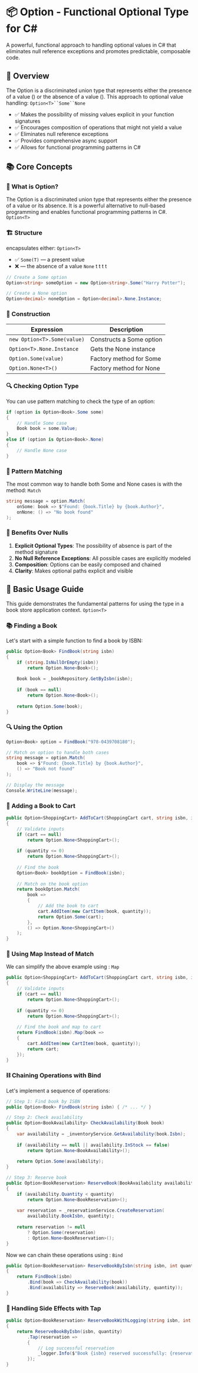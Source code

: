 # 📦 Option - Functional Optional Type for C#

A powerful, functional approach to handling optional values in C# that eliminates null reference exceptions and promotes predictable, composable code.

## 🧭 Overview

The Option<T> is a discriminated union type that represents either the presence of a value () or the absence of a value (). This approach to optional value handling: `Option<T>``Some``None`

- ✅ Makes the possibility of missing values explicit in your function signatures
- ✅ Encourages composition of operations that might not yield a value
- ✅ Eliminates null reference exceptions
- ✅ Provides comprehensive async support
- ✅ Allows for functional programming patterns in C#

## 📚 Core Concepts

### 🧱 What is Option?

The Option<T> is a discriminated union type that represents either the presence of a value or its absence. It is a powerful alternative to null-based programming and enables functional programming
patterns in C#.
`Option<T>`

### 🏗️ Structure

encapsulates either: `Option<T>`

- ✅ `Some(T)` — a present value
- ❌ — the absence of a value `None`
  t
  t
  t
  t

``` csharp
// Create a Some option
Option<string> someOption = new Option<string>.Some("Harry Potter");

// Create a None option
Option<decimal> noneOption = Option<decimal>.None.Instance;
```

### 🧰 Construction

| Expression                  | Description              |
|-----------------------------|--------------------------|
| `new Option<T>.Some(value)` | Constructs a Some option |
| `Option<T>.None.Instance`   | Gets the None instance   |
| `Option.Some(value)`        | Factory method for Some  |
| `Option.None<T>()`          | Factory method for None  |

### 🔍 Checking Option Type

You can use pattern matching to check the type of an option:

``` csharp
if (option is Option<Book>.Some some)
{
    // Handle Some case
    Book book = some.Value;
}
else if (option is Option<Book>.None)
{
    // Handle None case
}
```

### 🔄 Pattern Matching

The most common way to handle both Some and None cases is with the method: `Match`

``` csharp
string message = option.Match(
    onSome: book => $"Found: {book.Title} by {book.Author}",
    onNone: () => "No book found"
);
```

### 🌟 Benefits Over Nulls

1. **Explicit Optional Types**: The possibility of absence is part of the method signature
2. **No Null Reference Exceptions**: All possible cases are explicitly modeled
3. **Composition**: Options can be easily composed and chained
4. **Clarity**: Makes optional paths explicit and visible

## 📖 Basic Usage Guide

This guide demonstrates the fundamental patterns for using the type in a book store application context. `Option<T>`

### 📚 Finding a Book

Let's start with a simple function to find a book by ISBN:

``` csharp
public Option<Book> FindBook(string isbn)
{
    if (string.IsNullOrEmpty(isbn))
        return Option.None<Book>();
        
    Book book = _bookRepository.GetByIsbn(isbn);
    
    if (book == null)
        return Option.None<Book>();
        
    return Option.Some(book);
}
```

### 🔍 Using the Option

``` csharp
Option<Book> option = FindBook("978-0439708180");

// Match on option to handle both cases
string message = option.Match(
    book => $"Found: {book.Title} by {book.Author}",
    () => "Book not found"
);

// Display the message
Console.WriteLine(message);
```

### 🛒 Adding a Book to Cart

``` csharp
public Option<ShoppingCart> AddToCart(ShoppingCart cart, string isbn, int quantity)
{
    // Validate inputs
    if (cart == null)
        return Option.None<ShoppingCart>();
        
    if (quantity <= 0)
        return Option.None<ShoppingCart>();
    
    // Find the book
    Option<Book> bookOption = FindBook(isbn);
    
    // Match on the book option
    return bookOption.Match(
        book => 
        {
            // Add the book to cart
            cart.AddItem(new CartItem(book, quantity));
            return Option.Some(cart);
        },
        () => Option.None<ShoppingCart>()
    );
}
```

### 🔄 Using Map Instead of Match

We can simplify the above example using : `Map`

``` csharp
public Option<ShoppingCart> AddToCart(ShoppingCart cart, string isbn, int quantity)
{
    // Validate inputs
    if (cart == null)
        return Option.None<ShoppingCart>();
        
    if (quantity <= 0)
        return Option.None<ShoppingCart>();
    
    // Find the book and map to cart
    return FindBook(isbn).Map(book => 
    {
        cart.AddItem(new CartItem(book, quantity));
        return cart;
    });
}
```

### ⛓️ Chaining Operations with Bind

Let's implement a sequence of operations:

``` csharp
// Step 1: Find book by ISBN
public Option<Book> FindBook(string isbn) { /* ... */ }

// Step 2: Check availability
public Option<BookAvailability> CheckAvailability(Book book)
{
    var availability = _inventoryService.GetAvailability(book.Isbn);
    
    if (availability == null || availability.InStock == false)
        return Option.None<BookAvailability>();
        
    return Option.Some(availability);
}

// Step 3: Reserve book
public Option<BookReservation> ReserveBook(BookAvailability availability, int quantity)
{
    if (availability.Quantity < quantity)
        return Option.None<BookReservation>();
        
    var reservation = _reservationService.CreateReservation(
        availability.BookIsbn, quantity);
        
    return reservation != null 
        ? Option.Some(reservation) 
        : Option.None<BookReservation>();
}
```

Now we can chain these operations using : `Bind`

``` csharp
public Option<BookReservation> ReserveBookByIsbn(string isbn, int quantity)
{
    return FindBook(isbn)
        .Bind(book => CheckAvailability(book))
        .Bind(availability => ReserveBook(availability, quantity));
}
```

### 📝 Handling Side Effects with Tap

``` csharp
public Option<BookReservation> ReserveBookWithLogging(string isbn, int quantity)
{
    return ReserveBookByIsbn(isbn, quantity)
        .Tap(reservation => 
        {
            // Log successful reservation
            _logger.Info($"Book {isbn} reserved successfully: {reservation.ReservationId}");
        });
}
```
